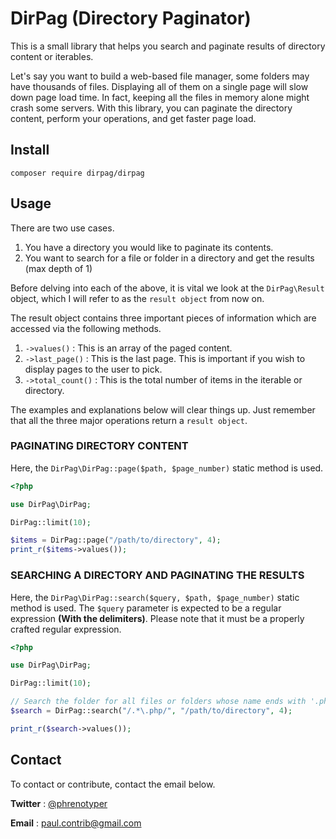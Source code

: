 # DirPag (Directory Paginator)
This is a small library that helps you search and paginate results of directory content or iterables.

Let's say you want to build a web-based file manager, some folders may have thousands of files. Displaying all of them on a single page will slow down page load time. In fact, keeping all the files in memory alone might crash some servers. With this library, you can paginate the directory content, perform your operations, and get faster page load.

## Install

```shell
composer require dirpag/dirpag
```
## Usage

There are two use cases.

1. You have a directory you would like to paginate its contents.
1. You want to search for a file or folder in a directory and get the results (max depth of 1)

Before delving into each of the above, it is vital we look at the `DirPag\Result` object, which I will refer to as the `result object` from now on.

The result object contains three important pieces of information which are accessed via the following methods.

1. `->values()` : This is an array of the paged content.
2. `->last_page()` : This is the last page. This is important if you wish to display pages to the user to pick.
3. `->total_count()` : This is the total number of items in the iterable or directory.

The examples and explanations below will clear things up. Just remember that all the three major operations return a `result object`.


### PAGINATING DIRECTORY CONTENT

Here, the `DirPag\DirPag::page($path, $page_number)` static method is used.

```php
<?php

use DirPag\DirPag;

DirPag::limit(10);

$items = DirPag::page("/path/to/directory", 4);
print_r($items->values());

```

### SEARCHING A DIRECTORY AND PAGINATING THE RESULTS

Here, the `DirPag\DirPag::search($query, $path, $page_number)` static method is used. The `$query` parameter is expected to be a regular expression **(With the delimiters)**. Please note that it must be a properly crafted regular expression.

```php
<?php

use DirPag\DirPag;

DirPag::limit(10);

// Search the folder for all files or folders whose name ends with '.php' and give page 4 of the results
$search = DirPag::search("/.*\.php/", "/path/to/directory", 4);

print_r($search->values());

```


## Contact
To contact or contribute, contact the email below.

**Twitter** : [@phrenotyper](https://twitter.com/phrenotyper)

**Email** : paul.contrib@gmail.com